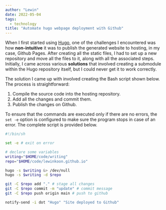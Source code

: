 ```yaml
---
author: "Lewin"
date: 2022-05-04
tags:
  - technology
title: "Automate hugo webpage deployment with Github"
---
```


When I first started using [Hugo](https://github.com/gohugoio/hugo), one of the challenges I encountered was how **non-intuitive** it was to publish the generated website to hosting, in my case, Github Pages. After creating all the static files, I had to set up a new repository and move all the files to it, along with all the associated steps. Initially, I came across various **solutions** that involved creating a submodule within the Hugo repository itself, but I could never get it to work correctly.

The solution I came up with involved creating the Bash script shown below. The process is straightforward:

1. Compile the source code into the hosting repository.
2. Add all the changes and commit them.
3. Publish the changes on Github.

To ensure that the commands are executed only if there are no errors, the `set -e` option is configured to make sure the program stops in case of an error. The complete script is provided below.

```bash
#!/bin/sh

set -e # exit on error

# declare some variables
writing="$HOME/code/writing"
repo="$HOME/code/lewinkoon.github.io"

hugo -s $writing &> /dev/null
hugo -s $writing -d $repo

git -C $repo add "." # stage all changes
git -C $repo commit -m "update" # commit message
git -C $repo push origin main # push to github

notify-send -i dot "Hugo" "Site deployed to Github"
```
